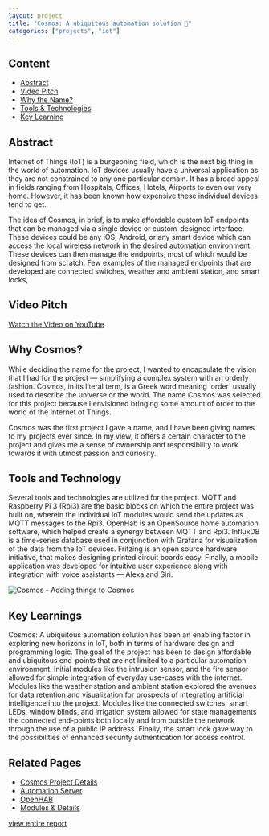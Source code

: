 ```yaml
---
layout: project
title: "Cosmos: A ubiquitous automation solution 🚀"
categories: ["projects", "iot"]
---     
```


## Content


* [Abstract](#abstract)
* [Video Pitch](#video-pitch)
* [Why the Name?](#why-cosmos)
* [Tools & Technologies](#tools-and-technology)
* [Key Learning](#key-learnings)

## Abstract


Internet of Things (IoT) is a burgeoning field, which is the next big thing in the world of automation. IoT devices usually have a universal application as they are not constrained to any one particular domain. It has a broad appeal in fields ranging from Hospitals, Offices, Hotels, Airports to even our very home. However, it has been known how expensive these individual devices tend to get.  
  
The idea of Cosmos, in brief, is to make affordable custom IoT endpoints that can be managed via a single device or custom-designed interface. These devices could be any iOS, Android, or any smart device which can access the local wireless network in the desired automation environment. These devices can then manage the endpoints, most of which would be designed from scratch. Few examples of the managed endpoints that are developed are connected switches, weather and ambient station, and smart locks,

## Video Pitch

[Watch the Video on YouTube](https://www.youtube.com/watch?v=_OJoqKhkVOY)
  

## Why Cosmos?


While deciding the name for the project, I wanted to encapsulate the vision that I had for the project — simplifying a complex system with an orderly fashion. Cosmos, in its literal term, is a Greek word meaning 'order' usually used to describe the universe or the world. The name Cosmos was selected for this project because I envisioned bringing some amount of order to the world of the Internet of Things.  
  
Cosmos was the first project I gave a name, and I have been giving names to my projects ever since. In my view, it offers a certain character to the project and gives me a sense of ownership and responsibility to work towards it with utmost passion and curiosity.

## Tools and Technology


Several tools and technologies are utilized for the project. MQTT and Raspberry Pi 3 (Rpi3) are the basic blocks on which the entire project was built on, wherein the individual IoT modules would send the updates as MQTT messages to the Rpi3. OpenHab is an OpenSource home automation software, which helped create a synergy between MQTT and Rpi3. InfluxDB is a time-series database used in conjunction with Grafana for visualization of the data from the IoT devices. Fritzing is an open source hardware initiative, that makes designing printed circuit boards easy. Finally, a mobile application was developed for intuitive user experience along with integration with voice assistants — Alexa and Siri.

![Cosmos - Adding things to Cosmos](https://project-odyssey.s3.us-east-2.amazonaws.com/4fb1da2f8593b7d902b8a24068b9aceb.png)

## Key Learnings

Cosmos: A ubiquitous automation solution has been an enabling factor in exploring new horizons in IoT, both in terms of hardware design and programming logic. The goal of the project has been to design affordable and ubiquitous end-points that are not limited to a particular automation environment. Initial modules like the intrusion sensor, and the fire sensor allowed for simple integration of everyday use-cases with the internet. Modules like the weather station and ambient station explored the avenues for data retention and visualization for prospects of integrating artificial intelligence into the project. Modules like the connected switches, smart LEDs, window blinds, and irrigation system allowed for state managements the connected end-points both locally and from outside the network through the use of a public IP address. Finally, the smart lock gave way to the possibilities of enhanced security authentication for access control.

## Related Pages

- [Cosmos Project Details](01-cosmos-project-details.html)
- [Automation Server](02-cosmos-automation-server.html)
- [OpenHAB](03-cosmos-openhab.html)
- [Modules & Details](04-cosmos-00-modules-introduction.html)

[view entire report](https://project-odyssey.s3.us-east-2.amazonaws.com/Odyssey-Resources/Projects/Cosmos/D3C319827A97C2D9EB8A5FBDC80A76D4.pdf)

